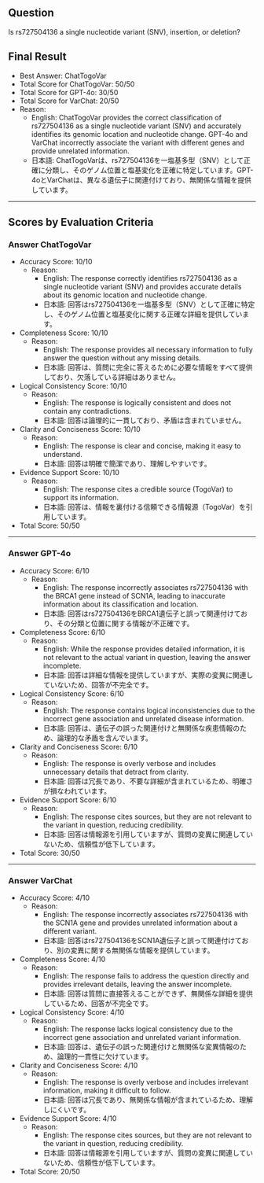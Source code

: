 ## Question

Is rs727504136 a single nucleotide variant (SNV), insertion, or deletion?

## Final Result

- Best Answer: ChatTogoVar
- Total Score for ChatTogoVar: 50/50
- Total Score for GPT-4o: 30/50
- Total Score for VarChat: 20/50
- Reason:
  - English: ChatTogoVar provides the correct classification of rs727504136 as a single nucleotide variant (SNV) and accurately identifies its genomic location and nucleotide change. GPT-4o and VarChat incorrectly associate the variant with different genes and provide unrelated information.
  - 日本語: ChatTogoVarは、rs727504136を一塩基多型（SNV）として正確に分類し、そのゲノム位置と塩基変化を正確に特定しています。GPT-4oとVarChatは、異なる遺伝子に関連付けており、無関係な情報を提供しています。

---

## Scores by Evaluation Criteria

### Answer ChatTogoVar
- Accuracy Score: 10/10
  - Reason: 
    - English: The response correctly identifies rs727504136 as a single nucleotide variant (SNV) and provides accurate details about its genomic location and nucleotide change.
    - 日本語: 回答はrs727504136を一塩基多型（SNV）として正確に特定し、そのゲノム位置と塩基変化に関する正確な詳細を提供しています。
- Completeness Score: 10/10
  - Reason: 
    - English: The response provides all necessary information to fully answer the question without any missing details.
    - 日本語: 回答は、質問に完全に答えるために必要な情報をすべて提供しており、欠落している詳細はありません。
- Logical Consistency Score: 10/10
  - Reason: 
    - English: The response is logically consistent and does not contain any contradictions.
    - 日本語: 回答は論理的に一貫しており、矛盾は含まれていません。
- Clarity and Conciseness Score: 10/10
  - Reason: 
    - English: The response is clear and concise, making it easy to understand.
    - 日本語: 回答は明確で簡潔であり、理解しやすいです。
- Evidence Support Score: 10/10
  - Reason: 
    - English: The response cites a credible source (TogoVar) to support its information.
    - 日本語: 回答は、情報を裏付ける信頼できる情報源（TogoVar）を引用しています。
- Total Score: 50/50

---

### Answer GPT-4o
- Accuracy Score: 6/10
  - Reason: 
    - English: The response incorrectly associates rs727504136 with the BRCA1 gene instead of SCN1A, leading to inaccurate information about its classification and location.
    - 日本語: 回答はrs727504136をBRCA1遺伝子と誤って関連付けており、その分類と位置に関する情報が不正確です。
- Completeness Score: 6/10
  - Reason: 
    - English: While the response provides detailed information, it is not relevant to the actual variant in question, leaving the answer incomplete.
    - 日本語: 回答は詳細な情報を提供していますが、実際の変異に関連していないため、回答が不完全です。
- Logical Consistency Score: 6/10
  - Reason: 
    - English: The response contains logical inconsistencies due to the incorrect gene association and unrelated disease information.
    - 日本語: 回答は、遺伝子の誤った関連付けと無関係な疾患情報のため、論理的な矛盾を含んでいます。
- Clarity and Conciseness Score: 6/10
  - Reason: 
    - English: The response is overly verbose and includes unnecessary details that detract from clarity.
    - 日本語: 回答は冗長であり、不要な詳細が含まれているため、明確さが損なわれています。
- Evidence Support Score: 6/10
  - Reason: 
    - English: The response cites sources, but they are not relevant to the variant in question, reducing credibility.
    - 日本語: 回答は情報源を引用していますが、質問の変異に関連していないため、信頼性が低下しています。
- Total Score: 30/50

---

### Answer VarChat
- Accuracy Score: 4/10
  - Reason: 
    - English: The response incorrectly associates rs727504136 with the SCN1A gene and provides unrelated information about a different variant.
    - 日本語: 回答はrs727504136をSCN1A遺伝子と誤って関連付けており、別の変異に関する無関係な情報を提供しています。
- Completeness Score: 4/10
  - Reason: 
    - English: The response fails to address the question directly and provides irrelevant details, leaving the answer incomplete.
    - 日本語: 回答は質問に直接答えることができず、無関係な詳細を提供しているため、回答が不完全です。
- Logical Consistency Score: 4/10
  - Reason: 
    - English: The response lacks logical consistency due to the incorrect gene association and unrelated variant information.
    - 日本語: 回答は、遺伝子の誤った関連付けと無関係な変異情報のため、論理的一貫性に欠けています。
- Clarity and Conciseness Score: 4/10
  - Reason: 
    - English: The response is overly verbose and includes irrelevant information, making it difficult to follow.
    - 日本語: 回答は冗長であり、無関係な情報が含まれているため、理解しにくいです。
- Evidence Support Score: 4/10
  - Reason: 
    - English: The response cites sources, but they are not relevant to the variant in question, reducing credibility.
    - 日本語: 回答は情報源を引用していますが、質問の変異に関連していないため、信頼性が低下しています。
- Total Score: 20/50
